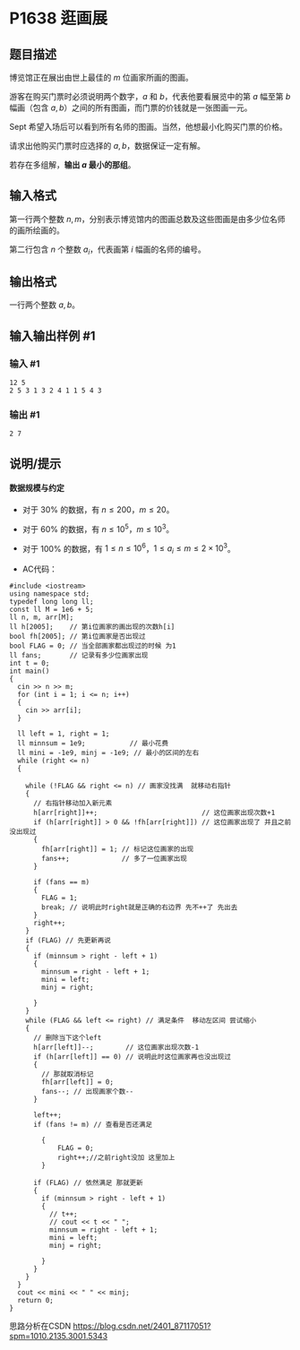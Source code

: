 # P1638 逛画展

## 题目描述

博览馆正在展出由世上最佳的 $m$ 位画家所画的图画。

游客在购买门票时必须说明两个数字，$a$ 和 $b$，代表他要看展览中的第 $a$ 幅至第 $b$ 幅画（包含 $a,b$）之间的所有图画，而门票的价钱就是一张图画一元。

Sept 希望入场后可以看到所有名师的图画。当然，他想最小化购买门票的价格。

请求出他购买门票时应选择的 $a,b$，数据保证一定有解。

若存在多组解，**输出 $a$ 最小的那组**。

## 输入格式

第一行两个整数 $n,m$，分别表示博览馆内的图画总数及这些图画是由多少位名师的画所绘画的。

第二行包含 $n$ 个整数 $a_i$，代表画第 $i$ 幅画的名师的编号。

## 输出格式

一行两个整数 $a,b$。

## 输入输出样例 #1

### 输入 #1

```
12 5
2 5 3 1 3 2 4 1 1 5 4 3
```

### 输出 #1

```
2 7
```

## 说明/提示

#### 数据规模与约定

- 对于 $30\%$ 的数据，有 $n\le200$，$m\le20$。
- 对于 $60\%$ 的数据，有 $n\le10^5$，$m\le10^3$。
- 对于 $100\%$ 的数据，有 $1\leq n\le10^6$，$1 \leq a_i \leq m\le2\times10^3$。

- AC代码：
```
#include <iostream>
using namespace std;
typedef long long ll;
const ll M = 1e6 + 5;
ll n, m, arr[M];
ll h[2005];    // 第i位画家的画出现的次数h[i]
bool fh[2005]; // 第i位画家是否出现过
bool FLAG = 0; // 当全部画家都出现过的时候 为1
ll fans;       // 记录有多少位画家出现
int t = 0;
int main()
{
  cin >> n >> m;
  for (int i = 1; i <= n; i++)
  {
    cin >> arr[i];
  }

  ll left = 1, right = 1;
  ll minnsum = 1e9;           // 最小花费
  ll mini = -1e9, minj = -1e9; // 最小的区间的左右
  while (right <= n)
  {

    while (!FLAG && right <= n) // 画家没找满  就移动右指针
    {
      // 右指针移动加入新元素
      h[arr[right]]++;                          // 这位画家出现次数+1
      if (h[arr[right]] > 0 && !fh[arr[right]]) // 这位画家出现了 并且之前没出现过
      {
        fh[arr[right]] = 1; // 标记这位画家的出现
        fans++;             // 多了一位画家出现
      }

      if (fans == m)
      {
        FLAG = 1;
        break; // 说明此时right就是正确的右边界 先不++了 先出去
      }
      right++;
    }
    if (FLAG) // 先更新再说
    {
      if (minnsum > right - left + 1)
      {
        minnsum = right - left + 1;
        mini = left;
        minj = right;

      }
    }
    while (FLAG && left <= right) // 满足条件  移动左区间 尝试缩小
    {
      // 删除当下这个left
      h[arr[left]]--;        // 这位画家出现次数-1
      if (h[arr[left]] == 0) // 说明此时这位画家再也没出现过
      {
        // 那就取消标记
        fh[arr[left]] = 0;
        fans--; // 出现画家个数--
      }

      left++;
      if (fans != m) // 查看是否还满足

		{
			FLAG = 0;
			right++;//之前right没加 这里加上
		}

      if (FLAG) // 依然满足 那就更新
      {
        if (minnsum > right - left + 1)
        {
          // t++;
          // cout << t << " ";
          minnsum = right - left + 1;
          mini = left;
          minj = right;

        }
      }
    }
  }
  cout << mini << " " << minj;
  return 0;
}

```
思路分析在CSDN  https://blog.csdn.net/2401_87117051?spm=1010.2135.3001.5343
